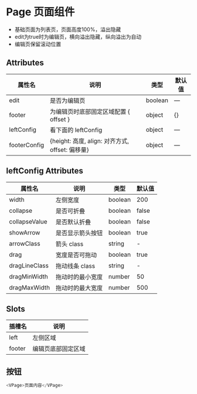 # Page 页面组件

- 基础页面为列表页，页面高度100%，溢出隐藏
- edit为true时为编辑页，横向溢出隐藏，纵向溢出为自动
- 编辑页保留滚动位置

## Attributes

| 属性名 | 说明|  类型 | 默认值 |
| --- | --- | --- | --- | 
| edit | 是否为编辑页 |boolean |—|
| footer | 为编辑页时底部固定区域配置 { offset } |object |{}|
| leftConfig | 看下面的 leftConfig |object |—|
| footerConfig | {height: 高度, align: 对齐方式, offset: 偏移量} |object |—|

## leftConfig Attributes

| 属性名 | 说明|  类型 | 默认值 |
| --- | --- | --- | --- | 
| width | 左侧宽度 |boolean |200|
| collapse | 是否可折叠 |boolean |false|
| collapseValue | 是否默认折叠 |boolean |false|
| showArrow | 是否显示箭头按钮 |boolean |true|
| arrowClass | 箭头 class |string |-|
| drag | 宽度是否可拖动 |boolean |true|
| dragLineClass | 拖动线条 class |string |-|
| dragMinWidth | 拖动时的最小宽度 |number |50|
| dragMaxWidth | 拖动时的最大宽度 |number |500|

## Slots

| 插槽名 | 说明|
| --- | --- |
| left | 左侧区域 |
| footer | 编辑页底部固定区域 |

## 按钮

```js
<VPage>页面内容</VPage>
```
